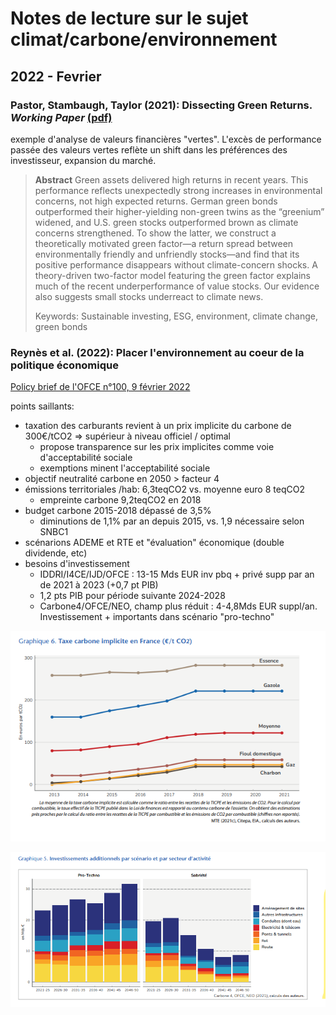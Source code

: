 # Notes de lecture sur le sujet climat/carbone/environnement


## 2022 - Fevrier

### Pastor, Stambaugh, Taylor (2021): Dissecting Green Returns. *Working Paper* [(pdf)](https://rodneywhitecenter.wharton.upenn.edu/wp-content/uploads/2021/11/StambaughTaylor_NovNewsletter.pdf)

exemple d'analyse de valeurs financières "vertes". L'excès de performance passée des valeurs vertes reflète un shift dans les préférences des investisseur, expansion du marché. 

> **Abstract** Green assets delivered high returns in recent years. This performance reflects unexpectedly strong increases in environmental concerns, not high expected returns. German green bonds outperformed their higher-yielding non-green twins as the “greenium” widened, and U.S. green stocks outperformed brown as climate concerns strengthened. To show the latter, we construct a theoretically motivated green factor—a return spread between environmentally friendly and unfriendly stocks—and find that its positive performance disappears without climate-concern shocks. A theory-driven two-factor model featuring the green factor explains much of the recent underperformance of value stocks. Our evidence also suggests small stocks underreact to climate news.
> 
> Keywords: Sustainable investing, ESG, environment, climate change, green bonds



### Reynès et al. (2022): Placer l'environnement au coeur de la politique économique

[Policy brief de l'OFCE n°100, 9 février 2022](https://www.ofce.sciences-po.fr/pdf/pbrief/2022/OFCEpbrief100.pdf)

points saillants: 
* taxation des carburants revient à un prix implicite du carbone de 300€/tCO2 => supérieur à niveau officiel / optimal
  + propose transparence sur les prix implicites comme voie d'acceptabilité sociale
  + exemptions minent l'acceptabilité sociale
* objectif neutralité carbone en 2050 > facteur 4
* émissions territoriales /hab: 6,3teqCO2 vs. moyenne euro 8 teqCO2
  + empreinte carbone 9,2teqCO2 en 2018
* budget carbone 2015-2018 dépassé de 3,5%
  + diminutions de 1,1% par an depuis 2015, vs. 1,9 nécessaire selon SNBC1
* scénarions ADEME et RTE et "évaluation" économique (double dividende, etc)
* besoins d'investissement
  + IDDRI/I4CE/IJD/OFCE : 13-15 Mds EUR inv pbq + privé supp par an de 2021 à 2023 (+0,7 pt PIB)
  + 1,2 pts PIB pour période suivante 2024-2028
  + Carbone4/OFCE/NEO, champ plus réduit : 4-4,8Mds EUR suppl/an. Investissement + importants dans scénario "pro-techno"

![](./PNG/taxe_carb_impl.png)

![](./PNG/besoins_invest.png)

